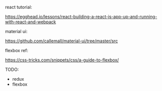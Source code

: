 react tutorial:

https://egghead.io/lessons/react-building-a-react-js-app-up-and-running-with-react-and-webpack

material ui:

https://github.com/callemall/material-ui/tree/master/src

flexbox ref:

https://css-tricks.com/snippets/css/a-guide-to-flexbox/

TODO:

- redux
- flexbox
